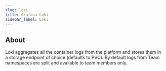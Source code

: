 ```yaml
---
slug: loki
title: Grafana Loki
sidebar_label: Loki
---
```


## About

Loki aggregates all the container logs from the platform and stores them in a storage endpoint of choice (defaults to PVC). By default logs from Team namespaces are split and available to team members only.